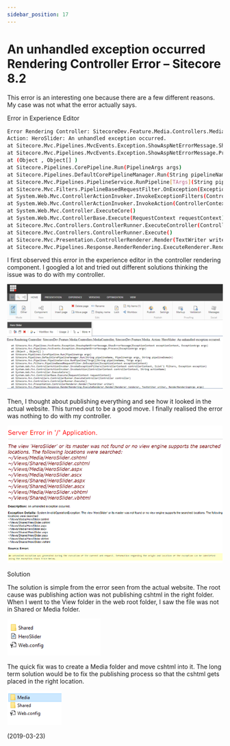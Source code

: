 ```yaml
---
sidebar_position: 17
---
```


# An unhandled exception occurred Rendering Controller Error – Sitecore 8.2

This error is an interesting one because there are a few different reasons. My case was not what the error actually says.

Error in Experience Editor

```bash
Error Rendering Controller: SitecoreDev.Feature.Media.Controllers.MediaController, SitecoreDev.Feature.Media.
Action: HeroSlider: An unhandled exception occurred.
at Sitecore.Mvc.Pipelines.MvcEvents.Exception.ShowAspNetErrorMessage.ShowErrorMessage(ExceptionContext exceptionContext, ExceptionArgs args)
at Sitecore.Mvc.Pipelines.MvcEvents.Exception.ShowAspNetErrorMessage.Process(ExceptionArgs args)
at (Object , Object[] )
at Sitecore.Pipelines.CorePipeline.Run(PipelineArgs args)
at Sitecore.Pipelines.DefaultCorePipelineManager.Run(String pipelineName, PipelineArgs args, String pipelineDomain)
at Sitecore.Mvc.Pipelines.PipelineService.RunPipeline[TArgs](String pipelineName, TArgs args)
at Sitecore.Mvc.Filters.PipelineBasedRequestFilter.OnException(ExceptionContext exceptionContext)
at System.Web.Mvc.ControllerActionInvoker.InvokeExceptionFilters(ControllerContext controllerContext, IList`1 filters, Exception exception)
at System.Web.Mvc.ControllerActionInvoker.InvokeAction(ControllerContext controllerContext, String actionName)
at System.Web.Mvc.Controller.ExecuteCore()
at System.Web.Mvc.ControllerBase.Execute(RequestContext requestContext)
at Sitecore.Mvc.Controllers.ControllerRunner.ExecuteController(Controller controller)
at Sitecore.Mvc.Controllers.ControllerRunner.Execute()
at Sitecore.Mvc.Presentation.ControllerRenderer.Render(TextWriter writer)
at Sitecore.Mvc.Pipelines.Response.RenderRendering.ExecuteRenderer.Render(Renderer renderer, TextWriter writer, RenderRenderingArgs args)
```

I first observed this error in the experience editor in the controller rendering component. I googled a lot and tried out different solutions thinking the issue was to do with my controller.

![img](./img/17/img-1.webp)

Then, I thought about publishing everything and see how it looked in the actual website. This turned out to be a good move. I finally realised the error was nothing to do with my controller.

![img](./img/17/img-2.webp)

Solution

The solution is simple from the error seen from the actual website. The root cause was publishing action was not publishing cshtml in the right folder. When I went to the View folder in the web root folder, I saw the file was not in Shared or Media folder.

![img](./img/17/img-3.webp)

The quick fix was to create a Media folder and move cshtml into it. The long term solution would be to fix the publishing process so that the cshtml gets placed in the right location.

![img](./img/17/img-4.webp)

(2019-03-23)
